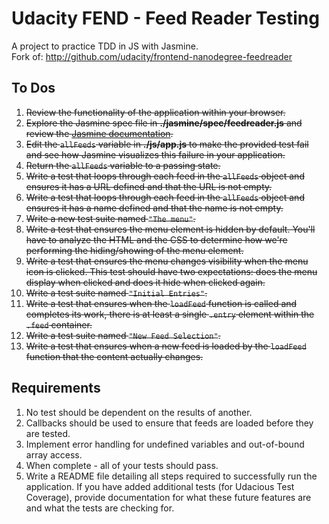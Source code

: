 # Udacity FEND - Feed Reader Testing

A project to practice TDD in JS with Jasmine.  
Fork of: http://github.com/udacity/frontend-nanodegree-feedreader  
  

## To Dos
1. ~~Review the functionality of the application within your browser.~~
2. ~~Explore the Jasmine spec file in **./jasmine/spec/feedreader.js** and review the [Jasmine documentation](http://jasmine.github.io).~~
3. ~~Edit the `allFeeds` variable in **./js/app.js** to make the provided test fail and see how Jasmine visualizes this failure in your application.~~
4. ~~Return the `allFeeds` variable to a passing state.~~
5. ~~Write a test that loops through each feed in the `allFeeds` object and ensures it has a URL defined and that the URL is not empty.~~
6. ~~Write a test that loops through each feed in the `allFeeds` object and ensures it has a name defined and that the name is not empty.~~
7. ~~Write a new test suite named `"The menu"`.~~
8. ~~Write a test that ensures the menu element is hidden by default. You'll have to analyze the HTML and the CSS to determine how we're performing the hiding/showing of the menu element.~~
9. ~~Write a test that ensures the menu changes visibility when the menu icon is clicked. This test should have two expectations: does the menu display when clicked and does it hide when clicked again.~~
10. ~~Write a test suite named `"Initial Entries"`.~~
11. ~~Write a test that ensures when the `loadFeed` function is called and completes its work, there is at least a single `.entry` element within the `.feed` container.~~
12. ~~Write a test suite named `"New Feed Selection"`.~~
13. ~~Write a test that ensures when a new feed is loaded by the `loadFeed` function that the content actually changes.~~


## Requirements
1. No test should be dependent on the results of another.
2. Callbacks should be used to ensure that feeds are loaded before they are tested.
3. Implement error handling for undefined variables and out-of-bound array access.
4. When complete - all of your tests should pass. 
5. Write a README file detailing all steps required to successfully run the application. If you have added additional tests (for Udacious Test Coverage),  provide documentation for what these future features are and what the tests are checking for.
